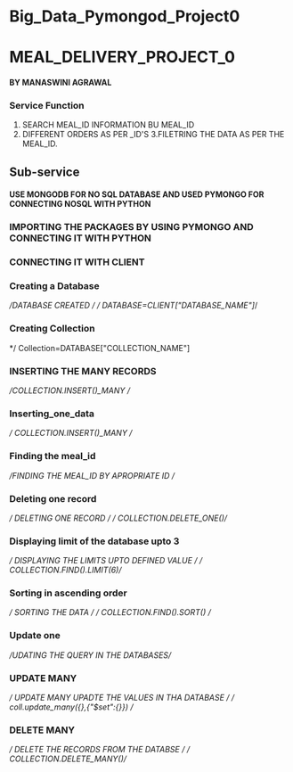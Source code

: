 # Big_Data_Pymongod_Project0
# MEAL_DELIVERY_PROJECT_0
#### BY MANASWINI AGRAWAL

### Service Function
 1. SEARCH MEAL_ID INFORMATION BU MEAL_ID 
 2. DIFFERENT ORDERS AS PER _ID'S
 3.FILETRING THE DATA AS PER THE MEAL_ID.



## Sub-service
#### USE MONGODB FOR NO SQL DATABASE AND USED PYMONGO FOR CONNECTING NOSQL WITH PYTHON


###  IMPORTING THE PACKAGES BY USING PYMONGO AND CONNECTING IT WITH PYTHON
### CONNECTING IT WITH CLIENT


### Creating a Database
   */DATABASE CREATED /*
   */ DATABASE=CLIENT["DATABASE_NAME"]*/
### Creating Collection
   */ Collection=DATABASE["COLLECTION_NAME"]

 ### INSERTING THE MANY RECORDS
   */COLLECTION.INSERT()_MANY /*
 
 ### Inserting_one_data
   */  COLLECTION.INSERT()_MANY /*
 
 ### Finding the meal_id
 */FINDING THE MEAL_ID BY APROPRIATE ID /*
 
 ### Deleting one record
   */ DELETING ONE RECORD /*
   */ COLLECTION.DELETE_ONE()/*

### Displaying limit of the database upto 3
   */ DISPLAYING THE LIMITS UPTO DEFINED VALUE /*
   */   COLLECTION.FIND().LIMIT(6)/*
    
### Sorting in ascending order  
   */  SORTING THE DATA /* 
   */ COLLECTION.FIND().SORT() /*

### Update one
   */UDATING THE QUERY IN THE DATABASES/*
    
### UPDATE MANY
   */ UPDATE MANY UPADTE THE VALUES IN THA DATABASE /*
   */ coll.update_many({},{"$set":{}}) /*

### DELETE MANY
   */  DELETE THE RECORDS FROM THE DATABSE /*
  */ COLLECTION.DELETE_MANY()/*
